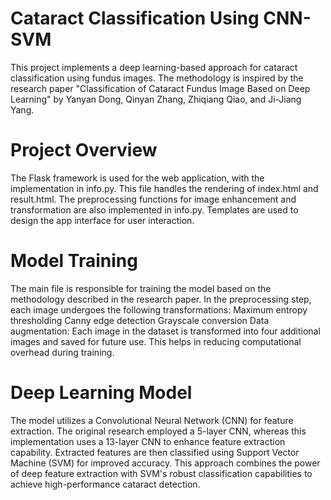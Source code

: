 # Cataract Classification Using CNN-SVM
This project implements a deep learning-based approach for cataract classification using fundus images. The methodology is inspired by the research paper "Classification of Cataract Fundus Image Based on Deep Learning" by Yanyan Dong, Qinyan Zhang, Zhiqiang Qiao, and Ji-Jiang Yang.

# Project Overview
The Flask framework is used for the web application, with the implementation in info.py. This file handles the rendering of index.html and result.html.
The preprocessing functions for image enhancement and transformation are also implemented in info.py.
Templates are used to design the app interface for user interaction.
# Model Training
The main file is responsible for training the model based on the methodology described in the research paper.
In the preprocessing step, each image undergoes the following transformations:
Maximum entropy thresholding
Canny edge detection
Grayscale conversion
Data augmentation: Each image in the dataset is transformed into four additional images and saved for future use. This helps in reducing computational overhead during training.
# Deep Learning Model
The model utilizes a Convolutional Neural Network (CNN) for feature extraction.
The original research employed a 5-layer CNN, whereas this implementation uses a 13-layer CNN to enhance feature extraction capability.
Extracted features are then classified using Support Vector Machine (SVM) for improved accuracy.
This approach combines the power of deep feature extraction with SVM's robust classification capabilities to achieve high-performance cataract detection.
